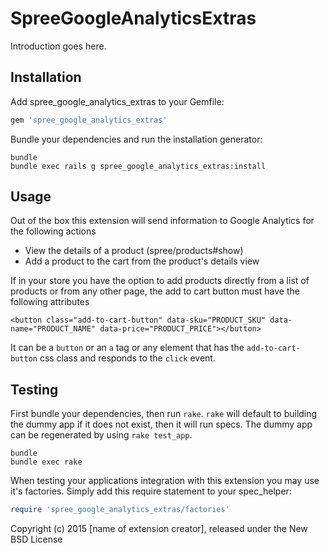 SpreeGoogleAnalyticsExtras
==========================

Introduction goes here.

Installation
------------

Add spree_google_analytics_extras to your Gemfile:

```ruby
gem 'spree_google_analytics_extras'
```

Bundle your dependencies and run the installation generator:

```shell
bundle
bundle exec rails g spree_google_analytics_extras:install
```

Usage
-----

Out of the box this extension will send information to Google Analytics for the following actions

* View the details of a product (spree/products#show)
* Add a product to the cart from the product's details view

If in your store you have the option to add products directly from a list of products or from any other page, the add to cart button must have the following attributes

```
<button class="add-to-cart-button" data-sku="PRODUCT_SKU" data-name="PRODUCT_NAME" data-price="PRODUCT_PRICE"></button>
```

It can be a `button` or an `a` tag or any element that has the `add-to-cart-button` css class and responds to the `click` event.


Testing
-------

First bundle your dependencies, then run `rake`. `rake` will default to building the dummy app if it does not exist, then it will run specs. The dummy app can be regenerated by using `rake test_app`.

```shell
bundle
bundle exec rake
```

When testing your applications integration with this extension you may use it's factories.
Simply add this require statement to your spec_helper:

```ruby
require 'spree_google_analytics_extras/factories'
```

Copyright (c) 2015 [name of extension creator], released under the New BSD License

